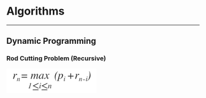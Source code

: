 # Algorithms
---
## Dynamic Programming

### Rod Cutting Problem (Recursive)

![equation](img/cut_rod.png)

